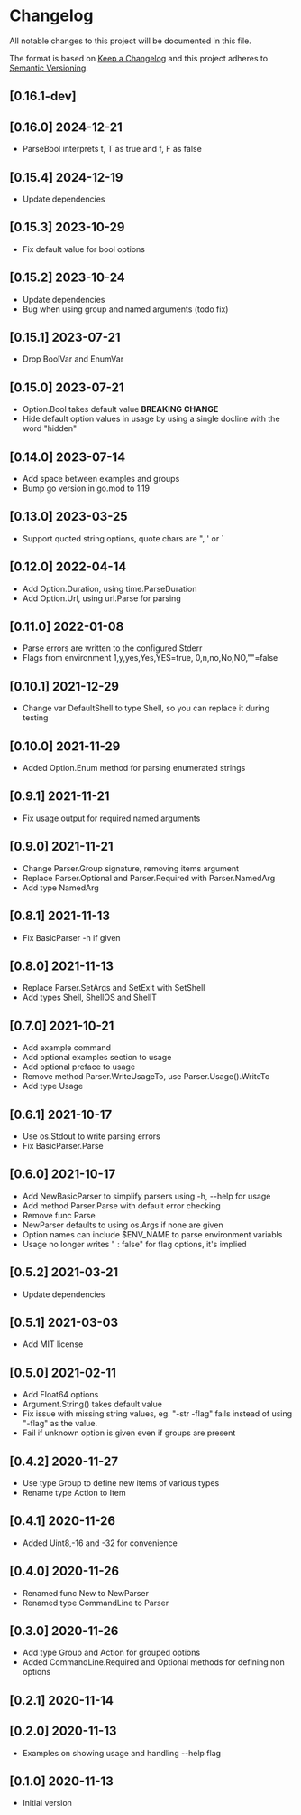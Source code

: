 # Changelog
All notable changes to this project will be documented in this file.

The format is based on [Keep a Changelog](http://keepachangelog.com/en/1.0.0/)
and this project adheres to [Semantic Versioning](http://semver.org/spec/v2.0.0.html).

## [0.16.1-dev]

## [0.16.0] 2024-12-21

- ParseBool interprets t, T as true and f, F as false

## [0.15.4] 2024-12-19

- Update dependencies

## [0.15.3] 2023-10-29

- Fix default value for bool options

## [0.15.2] 2023-10-24

- Update dependencies
- Bug when using group and named arguments (todo fix)

## [0.15.1] 2023-07-21

- Drop BoolVar and EnumVar

## [0.15.0] 2023-07-21

- Option.Bool takes default value **BREAKING CHANGE**
- Hide default option values in usage by using a single docline with
  the word "hidden"

## [0.14.0] 2023-07-14

- Add space between examples and groups
- Bump go version in go.mod to 1.19

## [0.13.0] 2023-03-25

- Support quoted string options, quote chars are ", ' or `

## [0.12.0] 2022-04-14

- Add Option.Duration, using time.ParseDuration
- Add Option.Url, using url.Parse for parsing

## [0.11.0] 2022-01-08

- Parse errors are written to the configured Stderr
- Flags from environment 1,y,yes,Yes,YES=true, 0,n,no,No,NO,""=false

## [0.10.1] 2021-12-29

- Change var DefaultShell to type Shell, so you can replace it during testing

## [0.10.0] 2021-11-29

- Added Option.Enum method for parsing enumerated strings

## [0.9.1] 2021-11-21

- Fix usage output for required named arguments

## [0.9.0] 2021-11-21

- Change Parser.Group signature, removing items argument
- Replace Parser.Optional and Parser.Required with Parser.NamedArg
- Add type NamedArg

## [0.8.1] 2021-11-13

- Fix BasicParser -h if given

## [0.8.0] 2021-11-13

- Replace Parser.SetArgs and SetExit with SetShell
- Add types Shell, ShellOS and ShellT

## [0.7.0] 2021-10-21

- Add example command
- Add optional examples section to usage
- Add optional preface to usage
- Remove method Parser.WriteUsageTo, use Parser.Usage().WriteTo
- Add type Usage

## [0.6.1] 2021-10-17

- Use os.Stdout to write parsing errors
- Fix BasicParser.Parse

## [0.6.0] 2021-10-17

- Add NewBasicParser to simplify parsers using -h, --help for usage
- Add method Parser.Parse with default error checking
- Remove func Parse
- NewParser defaults to using os.Args if none are given
- Option names can include $ENV_NAME to parse environment variabls
- Usage no longer writes " : false" for flag options, it's implied

## [0.5.2] 2021-03-21

- Update dependencies

## [0.5.1] 2021-03-03

- Add MIT license

## [0.5.0] 2021-02-11

- Add Float64 options
- Argument.String() takes default value
- Fix issue with missing string values, eg. "-str -flag" fails instead
  of using "-flag" as the value.
- Fail if unknown option is given even if groups are present

## [0.4.2] 2020-11-27

- Use type Group to define new items of various types
- Rename type Action to Item

## [0.4.1] 2020-11-26

- Added Uint8,-16 and -32 for convenience

## [0.4.0] 2020-11-26

- Renamed func New to NewParser
- Renamed type CommandLine to Parser

## [0.3.0] 2020-11-26

- Add type Group and Action for grouped options
- Added CommandLine.Required and Optional methods for defining non options

## [0.2.1] 2020-11-14
## [0.2.0] 2020-11-13

- Examples on showing usage and handling --help flag

## [0.1.0] 2020-11-13

- Initial version
